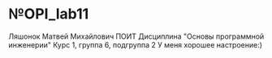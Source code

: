 # №OPI_lab11
Ляшонок
Матвей
Михайлович
ПОИТ
Дисциплина "Основы программной инженерии"
Курс 1, группа 6, подгруппа 2
У меня хорошее настроение:)
